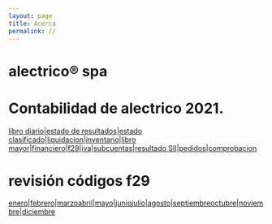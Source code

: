 ```yaml
---
layout: page
title: Acerca
permalink: //
---
```


# alectrico® spa

# Contabilidad de alectrico 2021.
[libro diario](/alectrico-2021/libro-diario/index.html)|[estado de resultados](/alectrico-2021/tributario/index.html)|[estado clasificado](/alectrico-2021/final/index.html)|[liquidacion](/alectrico-2021/liquidacion/index.html)|[inventario](/alectrico-2021/inventario/index.html)|[libro mayor](/alectrico-2021/libro-mayor/index.html)|[financiero](/alectrico-2021/financiero/index.html)|[f29](/alectrico-2021/f29/index.html)|[iva](/alectrico-2021/iva/index.html)|[subcuentas](/alectrico-2021/subcuentas/index.html)|[resultado SII](/alectrico-2021/resultado-sii/index.html)|[pedidos](/alectrico-2021/pedidos/index.html)|[comprobacion](/alectrico-2021/comprobacion/index.html)


# revisión códigos f29
[enero](/alectrico-2021/codigos-f29-enero/index.html)|[febrero](/alectrico-2021/codigos-f29-febrero/index.html)|[marzo](/alectrico-2021/codigos-f29-marzo/index.html)[abril](/alectrico-2021/codigos-f29-abril/index.html)|[mayo](/alectrico-2021/codigos-f29-mayo/index.html)|[junio](/alectrico-2021/codigos-f29-junio/index.html)[julio](/alectrico-2021/codigos-f29-julio/index.html)|[agosto](/alectrico-2021/codigos-f29-agosto/index.html)|[septiembre](/alectrico-2021/codigos-f29-septiembre/index.html)[octubre](/alectrico-2021/codigos-f29-octubre/index.html)|[noviembre](/alectrico-2021/codigos-f29-noviembre/index.html)|[diciembre](/alectrico-2021/codigos-f29-diciembre/index.html)











